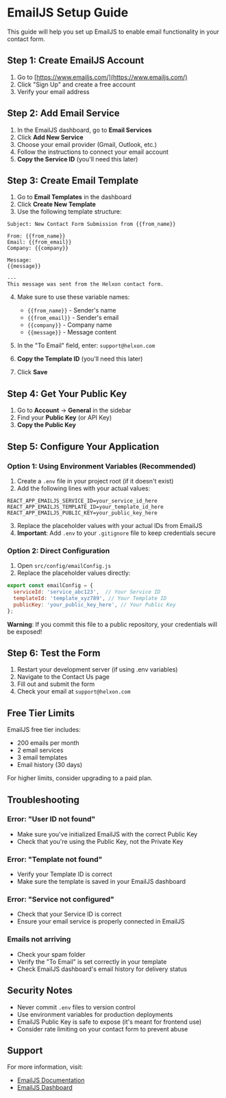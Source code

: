 # EmailJS Setup Guide

This guide will help you set up EmailJS to enable email functionality in your contact form.

## Step 1: Create EmailJS Account

1. Go to [https://www.emailjs.com/](https://www.emailjs.com/)
2. Click "Sign Up" and create a free account
3. Verify your email address

## Step 2: Add Email Service

1. In the EmailJS dashboard, go to **Email Services**
2. Click **Add New Service**
3. Choose your email provider (Gmail, Outlook, etc.)
4. Follow the instructions to connect your email account
5. **Copy the Service ID** (you'll need this later)

## Step 3: Create Email Template

1. Go to **Email Templates** in the dashboard
2. Click **Create New Template**
3. Use the following template structure:

```
Subject: New Contact Form Submission from {{from_name}}

From: {{from_name}}
Email: {{from_email}}
Company: {{company}}

Message:
{{message}}

---
This message was sent from the Helxon contact form.
```

4. Make sure to use these variable names:
   - `{{from_name}}` - Sender's name
   - `{{from_email}}` - Sender's email
   - `{{company}}` - Company name
   - `{{message}}` - Message content

5. In the "To Email" field, enter: `support@helxon.com`
6. **Copy the Template ID** (you'll need this later)
7. Click **Save**

## Step 4: Get Your Public Key

1. Go to **Account** → **General** in the sidebar
2. Find your **Public Key** (or API Key)
3. **Copy the Public Key**

## Step 5: Configure Your Application

### Option 1: Using Environment Variables (Recommended)

1. Create a `.env` file in your project root (if it doesn't exist)
2. Add the following lines with your actual values:

```env
REACT_APP_EMAILJS_SERVICE_ID=your_service_id_here
REACT_APP_EMAILJS_TEMPLATE_ID=your_template_id_here
REACT_APP_EMAILJS_PUBLIC_KEY=your_public_key_here
```

3. Replace the placeholder values with your actual IDs from EmailJS
4. **Important**: Add `.env` to your `.gitignore` file to keep credentials secure

### Option 2: Direct Configuration

1. Open `src/config/emailConfig.js`
2. Replace the placeholder values directly:

```javascript
export const emailConfig = {
  serviceId: 'service_abc123',  // Your Service ID
  templateId: 'template_xyz789', // Your Template ID
  publicKey: 'your_public_key_here', // Your Public Key
};
```

**Warning**: If you commit this file to a public repository, your credentials will be exposed!

## Step 6: Test the Form

1. Restart your development server (if using .env variables)
2. Navigate to the Contact Us page
3. Fill out and submit the form
4. Check your email at `support@helxon.com`

## Free Tier Limits

EmailJS free tier includes:
- 200 emails per month
- 2 email services
- 3 email templates
- Email history (30 days)

For higher limits, consider upgrading to a paid plan.

## Troubleshooting

### Error: "User ID not found"
- Make sure you've initialized EmailJS with the correct Public Key
- Check that you're using the Public Key, not the Private Key

### Error: "Template not found"
- Verify your Template ID is correct
- Make sure the template is saved in your EmailJS dashboard

### Error: "Service not configured"
- Check that your Service ID is correct
- Ensure your email service is properly connected in EmailJS

### Emails not arriving
- Check your spam folder
- Verify the "To Email" is set correctly in your template
- Check EmailJS dashboard's email history for delivery status

## Security Notes

- Never commit `.env` files to version control
- Use environment variables for production deployments
- EmailJS Public Key is safe to expose (it's meant for frontend use)
- Consider rate limiting on your contact form to prevent abuse

## Support

For more information, visit:
- [EmailJS Documentation](https://www.emailjs.com/docs/)
- [EmailJS Dashboard](https://dashboard.emailjs.com/)

